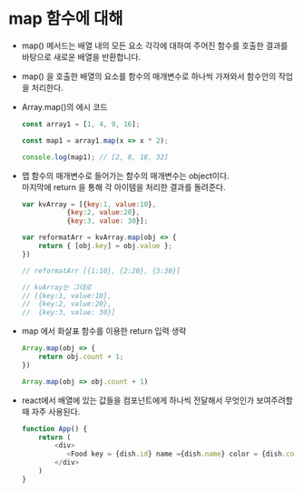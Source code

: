 # map 함수에 대해

 * map() 메서드는 배열 내의 모든 요소 각각에 대하여 주어진 함수를 호출한 결과를 바탕으로 새로운 배열을 반환합니다.

 * map() 을 호출한 배열의 요소를 함수의 매개변수로 하나씩 가져와서 함수안의 작업을 처리한다. 

 * Array.map()의 에시 코드

    ```javascript
    const array1 = [1, 4, 9, 16];

    const map1 = array1.map(x => x * 2);

    console.log(map1); // [2, 8, 18, 32]
    ```

 * 맵 함수의 매개변수로 들어가는 함수의 매개변수는 object이다.<br>
   마지막에 return 을 통해 각 아이템을 처리한 결과를 돌려준다.

    ```javascript
    var kvArray = [{key:1, value:10},
               {key:2, value:20},
               {key:3, value: 30}];

    var reformatArr = kvArray.map(obj => {
        return { [obj.key] = obj.value };
    })

    // reformatArr [{1:10}, {2:20}, {3:30}]

    // kvArray는 그대로
    // [{key:1, value:10},
    //  {key:2, value:20},
    //  {key:3, value: 30}]
    ```

 * map 에서 화살표 함수를 이용한 return 입력 생략
    
    ```javascript
    Array.map(obj => {
        return obj.count + 1;
    })

    Array.map(obj => obj.count + 1)
    ```



 * react에서 배열에 있는 값들을 컴포넌트에게 하나씩 전달해서 무엇인가 보여주려할 때 자주 사용된다.
    
    ```javascript
    function App() {
        return (
            <div>
               <Food key = {dish.id} name ={dish.name} color = {dish.color} />
            </div>
        )
    }
    ```